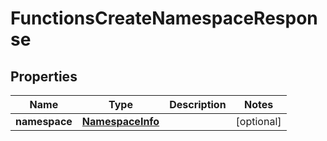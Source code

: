 

# FunctionsCreateNamespaceResponse


## Properties

| Name | Type | Description | Notes |
|------------ | ------------- | ------------- | -------------|
|**namespace** | [**NamespaceInfo**](NamespaceInfo.md) |  |  [optional] |



